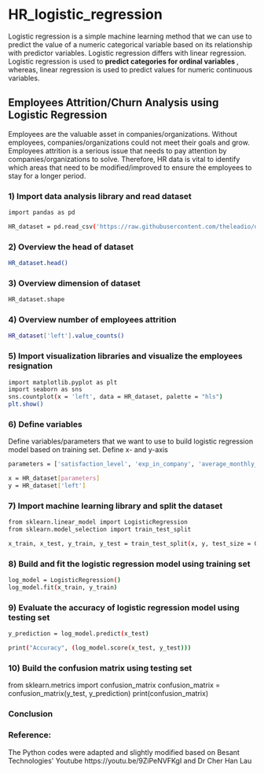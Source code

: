 # HR_logistic_regression

Logistic regression is a simple machine learning method that we can use to predict the value of a numeric categorical variable based on its relationship with predictor variables. Logistic regression differs with linear regression. Logistic regression is used to <strong> predict categories for ordinal variables </strong>, whereas, linear regression is used to predict values for numeric continuous variables.


<strong><h2> Employees Attrition/Churn Analysis using Logistic Regression </strong></h2>

Employees are the valuable asset in companies/organizations. Without employees, companies/organizations could not meet their goals and grow. Employees attrition is a serious issue that needs to pay attention by companies/organizations to solve. Therefore, HR data is vital to identify which areas that need to be modified/improved to ensure the employees to stay for a longer period.


<h3> 1) Import data analysis library and read dataset </h3>

```bash
import pandas as pd

HR_dataset = pd.read_csv('https://raw.githubusercontent.com/theleadio/datascience_demo/master/HR_dataset.csv')
```


<h3> 2) Overview the head of dataset </h3>

```bash
HR_dataset.head()
```


<h3> 3) Overview dimension of dataset </h3>

```bash
HR_dataset.shape
```


<h3> 4) Overview number of employees attrition </h3>

```bash
HR_dataset['left'].value_counts()
```


<h3> 5) Import visualization libraries and visualize the employees resignation </h3>

```bash
import matplotlib.pyplot as plt
import seaborn as sns
sns.countplot(x = 'left', data = HR_dataset, palette = "hls")
plt.show()
```


<h3> 6) Define variables </h3>
Define variables/parameters that we want to use to build logistic regression model based on training set.
Define x- and y-axis

```bash
parameters = ['satisfaction_level', 'exp_in_company', 'average_monthly_hours']

x = HR_dataset[parameters]
y = HR_dataset['left']
```


<h3> 7) Import machine learning library and split the dataset </h3>

```bash
from sklearn.linear_model import LogisticRegression
from sklearn.model_selection import train_test_split

x_train, x_test, y_train, y_test = train_test_split(x, y, test_size = 0.2, random_state = 1)
```


<h3> 8) Build and fit the logistic regression model using training set </h3>

```bash
log_model = LogisticRegression()
log_model.fit(x_train, y_train)
```


<h3> 9) Evaluate the accuracy of logistic regression model using testing set </h3>

```bash
y_prediction = log_model.predict(x_test)

print("Accuracy", (log_model.score(x_test, y_test)))
```


<h3> 10) Build the confusion matrix using testing set </h3>

from sklearn.metrics import confusion_matrix
confusion_matrix = confusion_matrix(y_test, y_prediction)
print(confusion_matrix)


<h3> Conclusion </h3>




<h3> Reference: </h3>
The Python codes were adapted and slightly modified based on Besant Technologies' Youtube https://youtu.be/9ZiPeNVFKgI and Dr Cher Han Lau 

